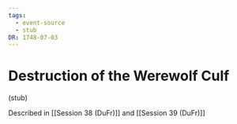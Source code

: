 ```yaml
---
tags:
  - event-source
  - stub
DR: 1748-07-03
---
```

# Destruction of the Werewolf Culf

(stub)

Described in [[Session 38 (DuFr)]] and [[Session 39 (DuFr)]]

